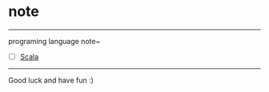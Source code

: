 # note
---
programing language note~
- [ ] [Scala](https://github.com/Paul-Lin/note/tree/master/scala)

---
Good luck and have fun :)
